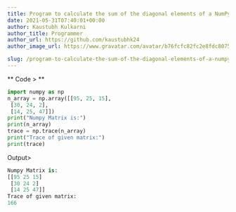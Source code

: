 ```yaml
---
title: Program to calculate the sum of the diagonal elements of a NumPy array
date: 2021-05-31T07:40:01+00:00
author: Kaustubh Kulkarni
author_title: Programmer
author_url: https://github.com/kaustubhk24
author_image_url: https://www.gravatar.com/avatar/b76fcfc82fc2e8fdc8075636f1735f61?s=200

slug: /program-to-calculate-the-sum-of-the-diagonal-elements-of-a-numpy-array/
---
```

** Code > **

```python title="file.vb"
import numpy as np
n_array = np.array([[95, 25, 15],
 [30, 24, 2],
 [14, 25, 47]])
print("Numpy Matrix is:")
print(n_array)
trace = np.trace(n_array)
print("Trace of given matrix:")
print(trace)
```

Output>

```python title="Output"
Numpy Matrix is:
[[95 25 15]
 [30 24 2]
 [14 25 47]]
Trace of given matrix:
166
```